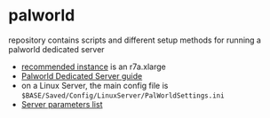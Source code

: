 # palworld

repository contains scripts and different setup methods for running a palworld dedicated server

 
* [recommended instance](https://www.reddit.com/r/Palworld/comments/1acx9dl/setting_up_a_dedicated_server_my_experience_and/) is an r7a.xlarge
* [Palworld Dedicated Server guide](https://tech.palworldgame.com/)
* on a Linux Server, the main config file is `$BASE/Saved/Config/LinuxServer/PalWorldSettings.ini`
* [Server parameters list](https://tech.palworldgame.com/settings-and-operation/configuration)

